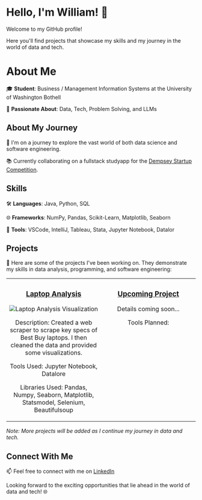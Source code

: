 # Hello, I'm William! 👋

Welcome to my GitHub profile!

Here you'll find projects that showcase my skills and my journey in the world of data and tech.


# About Me

🎓 **Student**: Business / Management Information Systems at the University of Washington Bothell

🌟 **Passionate About**: Data, Tech, Problem Solving, and LLMs

## About My Journey

🚀 I'm on a journey to explore the vast world of both data science and software engineering.

📚 Currently collaborating on a fullstack studyapp for the [Dempsey Startup Competition](https://foster.uw.edu/centers/buerk-ctr-entrepreneurship/entrepreneurship-competitions/dempsey-startup-competition/).


## Skills

🛠 **Languages**: Java, Python, SQL

🌐 **Frameworks**: NumPy, Pandas, Scikit-Learn, Matplotlib, Seaborn

🔧 **Tools**: VSCode, IntelliJ, Tableau, Stata, Jupyter Notebook, Datalor

## Projects

📂 Here are some of the projects I've been working on. They demonstrate my skills in data analysis, programming, and software engineering:

<table>
  <tr>
    <td width="50%" valign="top" align="center">
      <h3><a href="https://github.com/williamuy/Laptop-Analysis">Laptop Analysis</a></h3>
      <img src="https://github.com/williamuy/williamuy/assets/131928949/d046474a-2a40-496b-8243-9c5d868d5f61" alt="Laptop Analysis Visualization" style="max-width:100%;height:auto;">
      <p>Description: Created a web scraper to scrape key specs of Best Buy laptops. I then cleaned the data and provided some visualizations.</p>
      <p>Tools Used: Jupyter Notebook, Datalore</p>
       <p>Libraries Used: Pandas, Numpy, Seaborn, Matplotlib, Statsmodel, Selenium,  Beautifulsoup</p>
    </td>
    <td width="50%" valign="top" align="center">
      <h3><a href="Your-Upcoming-Project-Link">Upcoming Project</a></h3>
      <!-- Placeholder image or text can be added here -->
      <p>Details coming soon...</p>
      <p>Tools Planned: </p>
    </td>
  </tr>
</table>





*Note: More projects will be added as I continue my journey in data and tech.*
## Connect With Me

📫 Feel free to connect with me on [LinkedIn](https://www.linkedin.com/in/william-uyeta-/)

Looking forward to the exciting opportunities that lie ahead in the world of data and tech! 🌐
